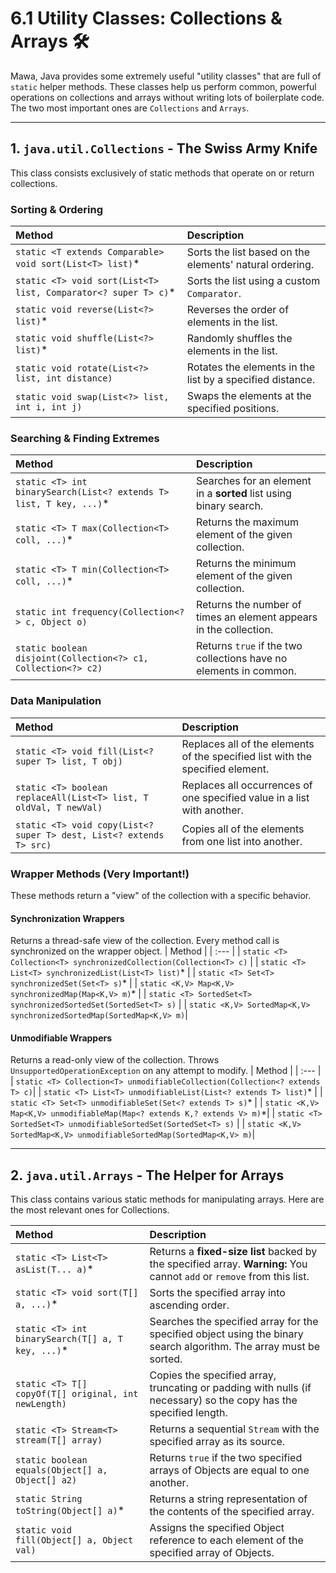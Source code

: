# 6.1 Utility Classes: Collections & Arrays 🛠️

Mawa, Java provides some extremely useful "utility classes" that are full of `static` helper methods. These classes help us perform common, powerful operations on collections and arrays without writing lots of boilerplate code. The two most important ones are `Collections` and `Arrays`.

---

## 1. `java.util.Collections` - The Swiss Army Knife

This class consists exclusively of static methods that operate on or return collections.

### Sorting & Ordering
| Method | Description |
| :--- | :--- |
| `static <T extends Comparable> void sort(List<T> list)`* | Sorts the list based on the elements' natural ordering. |
| `static <T> void sort(List<T> list, Comparator<? super T> c)`* | Sorts the list using a custom `Comparator`. |
| `static void reverse(List<?> list)`* | Reverses the order of elements in the list. |
| `static void shuffle(List<?> list)`* | Randomly shuffles the elements in the list. |
| `static void rotate(List<?> list, int distance)` | Rotates the elements in the list by a specified distance. |
| `static void swap(List<?> list, int i, int j)` | Swaps the elements at the specified positions. |

### Searching & Finding Extremes
| Method | Description |
| :--- | :--- |
| `static <T> int binarySearch(List<? extends T> list, T key, ...)`* | Searches for an element in a **sorted** list using binary search. |
| `static <T> T max(Collection<T> coll, ...)`* | Returns the maximum element of the given collection. |
| `static <T> T min(Collection<T> coll, ...)`* | Returns the minimum element of the given collection. |
| `static int frequency(Collection<?> c, Object o)`| Returns the number of times an element appears in the collection. |
| `static boolean disjoint(Collection<?> c1, Collection<?> c2)`| Returns `true` if the two collections have no elements in common. |

### Data Manipulation
| Method | Description |
| :--- | :--- |
| `static <T> void fill(List<? super T> list, T obj)` | Replaces all of the elements of the specified list with the specified element. |
| `static <T> boolean replaceAll(List<T> list, T oldVal, T newVal)`| Replaces all occurrences of one specified value in a list with another. |
| `static <T> void copy(List<? super T> dest, List<? extends T> src)`| Copies all of the elements from one list into another. |

### Wrapper Methods (Very Important!)
These methods return a "view" of the collection with a specific behavior.

#### Synchronization Wrappers
Returns a thread-safe view of the collection. Every method call is synchronized on the wrapper object.
| Method |
| :--- |
| `static <T> Collection<T> synchronizedCollection(Collection<T> c)` |
| `static <T> List<T> synchronizedList(List<T> list)`* |
| `static <T> Set<T> synchronizedSet(Set<T> s)`* |
| `static <K,V> Map<K,V> synchronizedMap(Map<K,V> m)`* |
| `static <T> SortedSet<T> synchronizedSortedSet(SortedSet<T> s)` |
| `static <K,V> SortedMap<K,V> synchronizedSortedMap(SortedMap<K,V> m)`|

#### Unmodifiable Wrappers
Returns a read-only view of the collection. Throws `UnsupportedOperationException` on any attempt to modify.
| Method |
| :--- |
| `static <T> Collection<T> unmodifiableCollection(Collection<? extends T> c)`|
| `static <T> List<T> unmodifiableList(List<? extends T> list)`* |
| `static <T> Set<T> unmodifiableSet(Set<? extends T> s)`* |
| `static <K,V> Map<K,V> unmodifiableMap(Map<? extends K,? extends V> m)`*|
| `static <T> SortedSet<T> unmodifiableSortedSet(SortedSet<T> s)` |
| `static <K,V> SortedMap<K,V> unmodifiableSortedMap(SortedMap<K,V> m)`|

---

## 2. `java.util.Arrays` - The Helper for Arrays

This class contains various static methods for manipulating arrays. Here are the most relevant ones for Collections.

| Method | Description |
| :--- | :--- |
| `static <T> List<T> asList(T... a)`* | Returns a **fixed-size list** backed by the specified array. **Warning:** You cannot `add` or `remove` from this list. |
| `static <T> void sort(T[] a, ...)`* | Sorts the specified array into ascending order. |
| `static <T> int binarySearch(T[] a, T key, ...)`* | Searches the specified array for the specified object using the binary search algorithm. The array must be sorted. |
| `static <T> T[] copyOf(T[] original, int newLength)` | Copies the specified array, truncating or padding with nulls (if necessary) so the copy has the specified length. |
| `static <T> Stream<T> stream(T[] array)` | Returns a sequential `Stream` with the specified array as its source. |
| `static boolean equals(Object[] a, Object[] a2)` | Returns `true` if the two specified arrays of Objects are equal to one another. |
| `static String toString(Object[] a)`* | Returns a string representation of the contents of the specified array. |
| `static void fill(Object[] a, Object val)` | Assigns the specified Object reference to each element of the specified array of Objects. |
